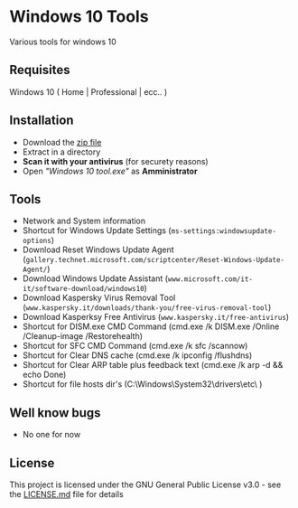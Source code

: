 # Windows 10 Tools
Various tools for windows 10

## Requisites

Windows 10 ( Home | Professional | ecc.. )

## Installation

- Download the [zip file](compiled)
- Extract in a directory
- **Scan it with your antivirus** (for securety reasons)
- Open *"Windows 10 tool.exe"* as **Amministrator**

## Tools

-  Network and System information
-  Shortcut for Windows Update Settings (`ms-settings:windowsupdate-options`)
-  Download Reset Windows Update Agent (`gallery.technet.microsoft.com/scriptcenter/Reset-Windows-Update-Agent/`)
-  Download Windows Update Assistant (`www.microsoft.com/it-it/software-download/windows10`)
-  Download Kaspersky Virus Removal Tool (`www.kaspersky.it/downloads/thank-you/free-virus-removal-tool`)
-  Download Kasperksy Free Antivirus (`www.kaspersky.it/free-antivirus`)
-  Shortcut for DISM.exe CMD Command (cmd.exe /k DISM.exe /Online /Cleanup-image /Restorehealth)
-  Shortcut for SFC CMD Command (cmd.exe /k sfc /scannow)
-  Shortcut for Clear DNS cache (cmd.exe /k ipconfig /flushdns)
-  Shortcut for Clear ARP table plus feedback text (cmd.exe /k arp -d && echo Done)
-  Shortcut for file hosts dir's (C:\\Windows\\System32\\drivers\\etc\\ )

## Well know bugs

- No one for now

## License

This project is licensed under the GNU General Public License v3.0 - see the [LICENSE.md](LICENSE.md) file for details
